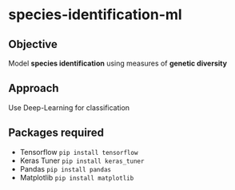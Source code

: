 # species-identification-ml
## Objective
Model **species identification** using measures of **genetic diversity**
## Approach
Use Deep-Learning for classification
## Packages required
- Tensorflow
`pip install tensorflow`
- Keras Tuner
`pip install keras_tuner`
- Pandas
`pip install pandas`
- Matplotlib
`pip install matplotlib`
